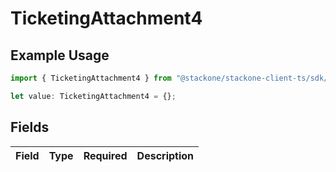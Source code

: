 # TicketingAttachment4

## Example Usage

```typescript
import { TicketingAttachment4 } from "@stackone/stackone-client-ts/sdk/models/shared";

let value: TicketingAttachment4 = {};
```

## Fields

| Field       | Type        | Required    | Description |
| ----------- | ----------- | ----------- | ----------- |